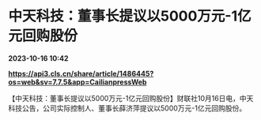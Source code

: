 # 中天科技：董事长提议以5000万元-1亿元回购股份

**2023-10-16 10:42**

**https://api3.cls.cn/share/article/1486445?os=web&sv=7.7.5&app=CailianpressWeb**

【中天科技：董事长提议以5000万元-1亿元回购股份】财联社10月16日电，中天科技公告，公司实际控制人、董事长薛济萍提议以5000万元-1亿元回购股份。
